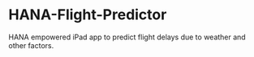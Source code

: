 HANA-Flight-Predictor
=====================

HANA empowered iPad app to predict flight delays due to weather and other factors.